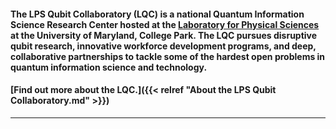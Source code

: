 
#### The LPS Qubit Collaboratory (LQC) is a national Quantum Information Science Research Center hosted at the [Laboratory for Physical Sciences](https://www.lps.umd.edu/) at the University of Maryland, College Park. The LQC pursues disruptive qubit research, innovative workforce development programs, and deep, collaborative partnerships to tackle some of the hardest open problems in quantum information science and technology. 

#### [Find out more about the LQC.]({{< relref "About the LPS Qubit Collaboratory.md" >}})


--------
